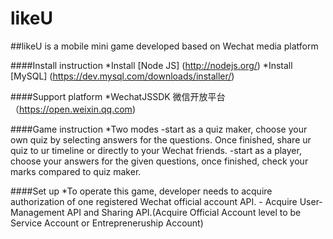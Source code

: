 likeU
======
 
##likeU is a mobile mini game developed based on Wechat media platform 


####Install instruction 
	*Install [Node JS] (http://nodejs.org/)
	*Install [MySQL] (https://dev.mysql.com/downloads/installer/)

####Support platform 
	*WechatJSSDK 微信开放平台（https://open.weixin.qq.com)

####Game instruction
	*Two modes
		-start as a quiz maker, choose your own quiz by selecting answers for the questions. Once finished, share ur quiz to ur timeline or directly to your Wechat friends.
		-start as a player, choose your answers for the given questions, once finished, check your marks compared to quiz maker. 

####Set up
	*To operate this game, developer needs to acquire authorization of one registered Wechat official account API.
		- Acquire User-Management API and Sharing API.(Acquire Official Account level to be Service Account or Entrepreneruship Account)
